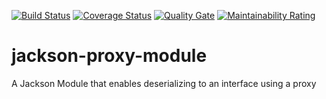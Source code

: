 [![Build Status](https://travis-ci.com/dexmo007/jackson-proxy-module.svg?branch=master)](https://travis-ci.com/dexmo007/jackson-proxy-module)
[![Coverage Status](https://coveralls.io/repos/github/dexmo007/jackson-proxy-module/badge.svg?branch=master)](https://coveralls.io/github/dexmo007/jackson-proxy-module?branch=master)
[![Quality Gate](https://sonarcloud.io/api/project_badges/measure?project=com.dexmohq.jackson%3Aproxy-module&metric=alert_status)](https://sonarcloud.io/dashboard?id=com.dexmohq.jackson%3Aproxy-module)
[![Maintainability Rating](https://sonarcloud.io/api/project_badges/measure?project=com.dexmohq.jackson%3Aproxy-module&metric=sqale_rating)](https://sonarcloud.io/dashboard?id=com.dexmohq.jackson%3Aproxy-module)

# jackson-proxy-module
A Jackson Module that enables deserializing to an interface using a proxy
